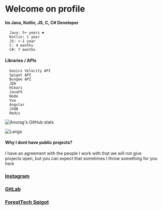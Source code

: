 <h1 text>Welcome on profile</h1>    

#### Im Java, Kotlin, JS, C, C# Developer
      Java: 5+ years ❤
      Kotlin: 1 year
      JS: +-1 year
      C: 4 months
      C#: 7 months


#### Libraries / APIs
      basics Velocity API
      Spigot API
      Bungee API
      JDA
      Hikari
      JavaFX
      Node
      Vue
      Angular
      JSON
      Redis

![Anurag's GitHub stats](https://github-readme-stats.vercel.app/api?username=FlyUltra&theme=github_dark&show_icons=true)



![Langs](https://github-readme-stats.vercel.app/api/top-langs/?username=FlyUltra&theme=github_dark&layout=compact)


#### Why I dont have public projects?
I have an agreement with the people 
I work with that we will not give projects open, 
but you can expect that sometimes I throw something for you here


<p> 

### <a href="https://www.instagram.com/fly_ultra" target="_blank">Instagram</a>

### <a href="https://gitlab.com/Flajus" target="_blank">GitLab</a>

### <a href="https://www.spigotmc.org/members/foresttech.188136/" target="_blank">ForestTech Spigot</a>
</p>



